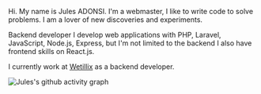 Hi. My name is Jules ADONSI.
I'm a webmaster, I like to write code to solve problems. I am a lover of new discoveries and experiments. 

Backend developer I develop web applications with PHP, Laravel, JavaScript, Node.js, Express, 
but I'm not limited to the backend I also have frontend skills on React.js. 

I currently work at <a href='https://github.com/wetillix'>Wetillix<a/> as a backend developer.
  
  ![Jules's github activity graph](https://activity-graph.herokuapp.com/graph?username=JulesAD96&theme=dracula)
